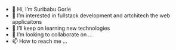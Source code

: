 - 👋 Hi, I’m Suribabu Gorle
- 👀 I’m interested in fullstack development and artchitech the web applicaitons
- 🌱 I’ll keep on learning new technologies
- 💞️ I’m looking to collaborate on ...
- 📫 How to reach me ...

<!---
surbob/surbob is a ✨ special ✨ repository because its `README.md` (this file) appears on your GitHub profile.
You can click the Preview link to take a look at your changes.
--->
